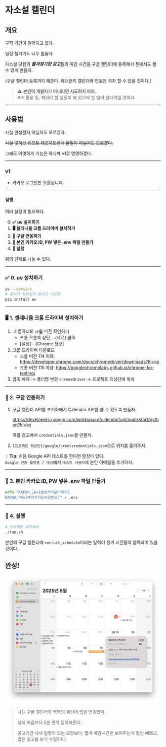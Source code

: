 # 자소설 캘린더
## 개요

구직 기간이 길어지고 있다.

일정 챙기기도 너무 힘들다.

자소설 닷컴의 ***즐겨찾기한 공고***들의 마감 시간을 구글 캘린더에 등록해서 폰에서도 볼 수 있게 만들자.

(구글 캘린더 등록까지 해준다. 휴대폰의 캘린더와 연동은 각자 할 수 있을 것이다.)

> ⚠️ **본인이 개발자가 아니라면 시도하지 마라.**  
> API 활용 등, 해줘야 할 설정이 꽤 있기에 할 일이 산더미일 것이다.

---

## 사용법

사실 완성할지 아닐지도 모르겠다.

~~사실 깃허브 리모트 레포지토리에 올릴지 아닐지도 모르겠다.~~

그래도 어엿하게 기능은 하니까 v1로 명명하겠다.

---

### v1 

- 카카오 로그인만 호환됩니다.

---

#### 실행

여러 설정이 필요하다.

0. **✅ uv 설치하기**
1. **🖥️ 셀레니움 크롬 드라이버 설치하기**
2. **🔗 구글 연동하기**
3. **🔑 본인 카카오 ID, PW 넣은 .env 파일 만들기**
4. **🚀 실행**

위의 단계로 나눌 수 있다.

---

### ✅ 0. uv 설치하기

```bash
uv --version
# 설치가 되어있지 않다고 나오면
pip install uv
```

---

### 🖥️ 1. 셀레니움 크롬 드라이버 설치하기

1. 내 컴퓨터의 크롬 버전 확인하기
    - 크롬 오른쪽 상단 ...(세로) 클릭
    - [설정] - [Chrome 정보]
2. 크롬 드라이버 다운로드
    - 크롬 버전 114 이하: https://developer.chrome.com/docs/chromedriver/downloads?hl=ko
    - 크롬 버전 115 이상: https://googlechromelabs.github.io/chrome-for-testing/
3. 압축 해제 -> 폴더명 변경 `chromedriver` -> 프로젝트 최상단에 위치

---

### 🔗 2. 구글 연동하기

1. 구글 캘린더 API를 초기화해서 Calendar API를 쓸 수 있도록 만들자.

    https://developers.google.com/workspace/calendar/api/quickstart/python?hl=ko

    이를 참고해서 `credentials.json`을 만들자.

2. `[프로젝트 최상단]/google/cred/credentials.json`으로 위치를 옮겨주자.

💡 **Tip**: 처음 Google API 테스트를 한다면 함정이 있다.  
   `Google 인증 플랫폼 / 대상`에서 `테스트 사용자`에 본인 이메일을 추가하자.

---

### 🔑 3. 본인 카카오 ID, PW 넣은 .env 파일 만들기

```bash
echo "KAKAO_ID=[본인카카오아이디]
KAKAO_PW=[본인카카오비밀번호]" > .env
```

---

### 🚀 4. 실행

```bash
# 프로젝트 루트에서
./run.sh
```

본인의 구글 캘린더에 `recruit_schedule`이라는 달력이 생겨 시간들이 입력되어 있을 것이다.

## 완성!
![완성된 화면](./doc/img001.png)

> 나는 구글 캘린더와 맥북의 캘린더 앱을 연동했다.
> 
> 실제 마감보다 5분 먼저 등록해준다.
>
> 공고기간 내내 일정이 있는 모양보다, 짧게 마감시간만 보여주는게 훨씬 예쁘고, 많은 공고를 보기 수월하다.